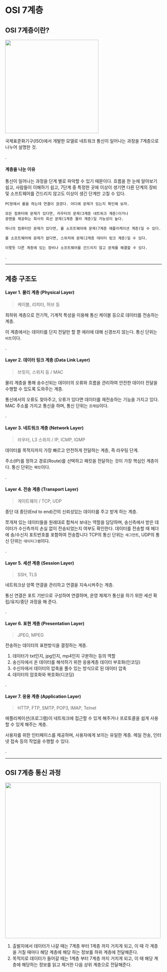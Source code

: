 # OSI 7계층

## OSI 7계층이란?
<img src="https://static.wixstatic.com/media/c176d5_53da7ef83add4274a64680fa53db748c~mv2.png/v1/fill/w_1297,h_883,al_c,q_90,enc_auto/c176d5_53da7ef83add4274a64680fa53db748c~mv2.png" height=300px weight=450px>

국제표준화기구(ISO)에서 개발한 모델로 네트워크 통신이 일어나는 과정을 7계층으로 나누어 설명한 것.

.

#### 계층을 나눈 이유
통신이 일어나는 과정을 단계 별로 파악할 수 있기 때문이다.
흐름을 한 눈에 알아보기 쉽고, 사람들이 이해하기 쉽고, 7단계 중 특정한 곳에 이상이 생기면 다른 단계의 장비 및 소프트웨어를 건드리지 않고도 이상이 생긴 단계만 고칠 수 있다.

```
PC방에서 롤을 하는데 연결이 끊겼다. 어디에 문제가 있는지 확인해 보자.

모든 컴퓨터에 문제가 있다면, 라우터의 문제(3계층 네트워크 계층)이거나 
광랜을 제공하는 회사의 회선 문제(1계층 물리 계층)일 가능성이 높다.

하나의 컴퓨터만 문제가 있다면, 롤 소프트웨어에 문제(7계층 애플리케이션 계층)일 수 있다.

롤 소프트웨어에 문제가 없다면, 스위치에 문제(2계층 데이터 링크 계층)일 수 있다.

이렇듯 다른 계층에 있는 장비나 소프트웨어를 건드리지 않고 문제를 해결할 수 있다.
```
.

---

## 계층 구조도

#### **Layer 1. 물리 계층 (Physical Layer)**
> 케이블, 리피터, 허브 등

최하위 계층으로 전기적, 기계적 특성을 이용해 통신 케이블 등으로 데이터를 전송하는 계층.

이 계층에서는 데이터를 단지 전달만 할 뿐 에러에 대해 신경쓰지 않는다.
통신 단위는 `비트`이다.

.

#### **Layer 2. 데이터 링크 계층 (Data Link Layer)**
> 브릿지, 스위치 등 / MAC

물리 계층을 통해 송수신되는 데이터의 오류와 흐름을 관리하여 안전한 데이터 전달을 수행할 수 있도록 도와주는 계층.

통신에서의 오류도 찾아주고, 오류가 있다면 데이터를 재전송하는 기능을 가지고 있다.
MAC 주소를 가지고 통신을 하며, 통신 단위는 `프레임`이다.

.

#### **Layer 3. 네트워크 계층 (Network Layer)**
> 라우터, L3 스위치 / IP, ICMP, IGMP

데이터를 목적지까지 가장 빠르고 안전하게 전달하는 계층, 즉 라우팅 단계.

주소(IP)를 정하고 경로(Route)를 선택하고 패킷을 전달하는 것이 가장 핵심인 계층이다.
통신 단위는 `패킷`이다.

.

#### **Layer 4. 전송 계층 (Transport Layer)**
> 게이트웨이 / TCP, UDP

종단 대 종단(End to end)간의 신뢰성있는 데이터를 주고 받게 하는 계층.

쪼개져 있는 데이터들을 원래대로 합쳐서 보내는 역할을 담당하며, 송신측에서 받은 데이터가 수신측까지 손실 없이 전송되었는지 여부도 확인한다.
데이터를 전송할 때 헤더에 송/수신지 포트번호를 포함하여 전송합니다
TCP의 통신 단위는 `세그먼트`, UDP의 통신 단위는 `데이터그램`이다.

.

#### **Layer 5. 세션 계층 (Session Layer)**
> SSH, TLS
> 
네트워크상 양쪽 연결을 관리하고 연결을 지속시켜주는 계층.

통신 연결은 포트 기반으로 구성하여 연결하며, 운영 체제가 통신을 하기 위한 세션 확립/유지/중단 과정을 해 준다.

.

#### **Layer 6. 표현 계층 (Presentation Layer)**
> JPEG, MPEG

전송하는 데이터의 표현방식을 결정하는 계층.
1. 데이터가 txt인지, jpg인지, mp4인지 구분하는 등의 역할
2. 송신자에서 온 데이터를 해석하기 위한 응용계층 데이터 부호화(인코딩)
3. 수신자에서 데이터의 압축을 풀수 있는 방식으로 된 데이터 압축
4. 데이터의 암호화와 복호화(디코딩)

.

#### **Layer 7. 응용 계층 (Application Layer)**
> HTTP, FTP, SMTP, POP3, IMAP, Telnet

애플리케이션(프로그램)이 네트워크에 접근할 수 있게 해주거나 프로토콜을 쉽게 사용할 수 있게 해주는 계층.

사용자를 위한 인터페이스를 제공하며, 사용자에게 보이는 유일한 계층. 메일 전송, 인터넷 접속 등의 작업을 수행할 수 있다.

.

---

## OSI 7계층 통신 과정

<img src="https://img1.daumcdn.net/thumb/R1280x0/?scode=mtistory2&fname=https%3A%2F%2Fblog.kakaocdn.net%2Fdn%2FbRTCDR%2FbtrjkjBAL6d%2FqYxukYBNTqmrr48g0m1ud0%2Fimg.jpg" height=500px weight=800px>

1. 출발지에서 데이터가 나갈 때는 7계층 부터 1계층 까지 거치게 되고, 이 때 각 계층을 거칠 때마다 해당 계층에 해당 하는 정보를 하위 계층에 전달해준다.
2. 목적지로 데이터가 들어갈 때는 1계층 부터 7계층 까지 거치게 되고, 이 때 해당 계층에 해당하는 정보를 읽고 제거한 다음 상위 계층으로 전달해준다.